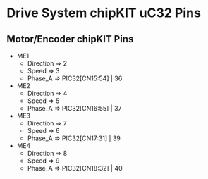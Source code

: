 Drive System chipKIT uC32 Pins
===

Motor/Encoder chipKIT Pins
---
+ ME1
  * Direction => 2
  * Speed => 3
  * Phase_A => PIC32[CN15:54] | 36
+ ME2
  * Direction => 4
  * Speed => 5
  * Phase_A => PIC32[CN16:55] | 37
+ ME3
  * Direction => 7
  * Speed => 6
  * Phase_A => PIC32[CN17:31] | 39
+ ME4
  * Direction => 8
  * Speed => 9
  * Phase_A => PIC32[CN18:32] | 40
